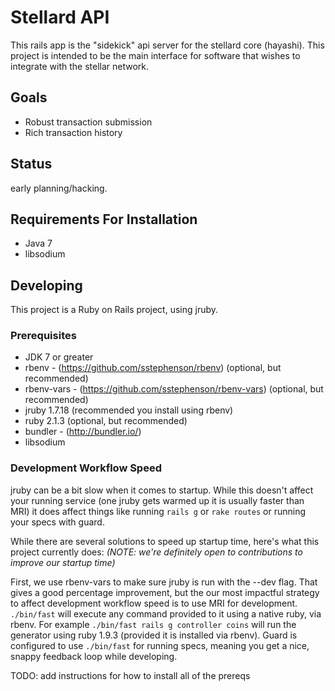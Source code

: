 # Stellard API

This rails app is the "sidekick" api server for the stellard core (hayashi).  This
project is intended to be the main interface for software that wishes to 
integrate with the stellar network.  

## Goals

- Robust transaction submission
- Rich transaction history

## Status

early planning/hacking.  

## Requirements For Installation

- Java 7 
- libsodium


## Developing

This project is a Ruby on Rails project, using jruby.

### Prerequisites

- JDK 7 or greater
- rbenv - (https://github.com/sstephenson/rbenv) (optional, but recommended)
- rbenv-vars - (https://github.com/sstephenson/rbenv-vars) (optional, but recommended)
- jruby 1.7.18 (recommended you install using rbenv)
- ruby 2.1.3 (optional, but recommended)
- bundler - (http://bundler.io/)
- libsodium

### Development Workflow Speed

jruby can be a bit slow when it comes to startup.  While this doesn't affect your running service (one jruby gets warmed up it is usually faster than MRI) it does affect things like running `rails g` or `rake routes` or running your specs with guard.

While there are several solutions to speed up startup time, here's what this project currently does:  *(NOTE: we're definitely open to contributions to improve our startup time)*

First, we use rbenv-vars to make sure jruby is run with the --dev flag.  That gives a good percentage improvement, but the our most impactful strategy to affect development workflow speed is to use MRI for development. `./bin/fast` will execute any command provided to it using a native ruby, via rbenv.  For example `./bin/fast rails g controller coins` will run the generator using ruby 1.9.3 (provided it is installed via rbenv). Guard is configured to use `./bin/fast` for running specs, meaning you get a nice, snappy feedback loop while developing.

TODO: add instructions for how to install all of the prereqs